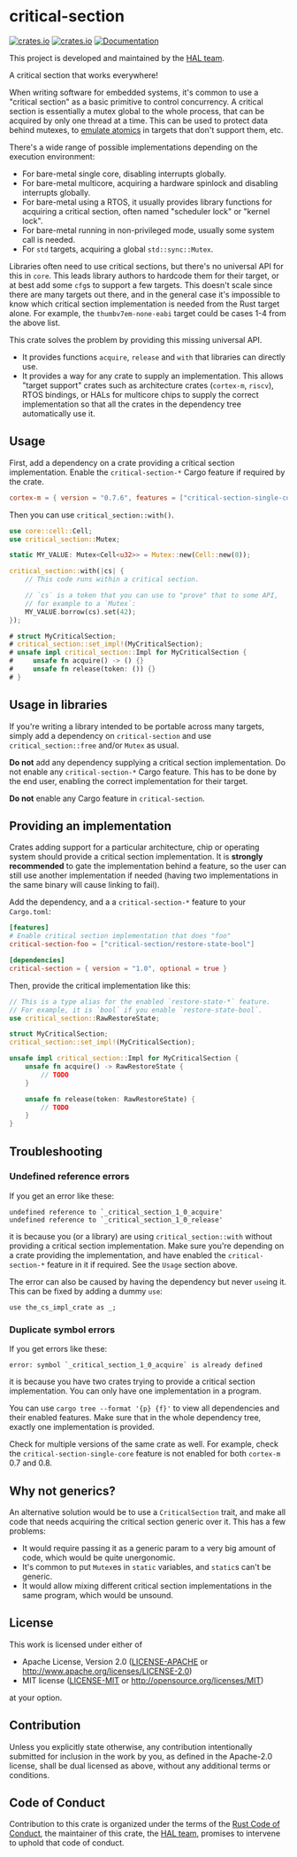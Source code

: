 # critical-section
[![crates.io](https://img.shields.io/crates/d/critical-section.svg)](https://crates.io/crates/critical-section)
[![crates.io](https://img.shields.io/crates/v/critical-section.svg)](https://crates.io/crates/critical-section)
[![Documentation](https://docs.rs/critical-section/badge.svg)](https://docs.rs/critical-section)

This project is developed and maintained by the [HAL team][team].

A critical section that works everywhere!

When writing software for embedded systems, it's common to use a "critical section"
as a basic primitive to control concurrency. A critical section is essentially a 
mutex global to the whole process, that can be acquired by only one thread at a time. 
This can be used to protect data behind mutexes, to [emulate atomics](https://github.com/embassy-rs/atomic-polyfill) in 
targets that don't support them, etc.

There's a wide range of possible implementations depending on the execution environment:
- For bare-metal single core, disabling interrupts globally.
- For bare-metal multicore, acquiring a hardware spinlock and disabling interrupts globally.
- For bare-metal using a RTOS, it usually provides library functions for acquiring a critical section, often named "scheduler lock" or "kernel lock".
- For bare-metal running in non-privileged mode, usually some system call is needed.
- For `std` targets, acquiring a global `std::sync::Mutex`.

Libraries often need to use critical sections, but there's no universal API for this in `core`. This leads
library authors to hardcode them for their target, or at best add some `cfg`s to support a few targets.
This doesn't scale since there are many targets out there, and in the general case it's impossible to know
which critical section implementation is needed from the Rust target alone. For example, the `thumbv7em-none-eabi` target
could be cases 1-4 from the above list.

This crate solves the problem by providing this missing universal API.

- It provides functions `acquire`, `release` and `with` that libraries can directly use.
- It provides a way for any crate to supply an implementation. This allows "target support" crates such as architecture crates (`cortex-m`, `riscv`), RTOS bindings, or HALs for multicore chips to supply the correct implementation so that all the crates in the dependency tree automatically use it.

## Usage

First, add a dependency on a crate providing a critical section implementation. Enable the `critical-section-*` Cargo feature if required by the crate.

```toml
cortex-m = { version = "0.7.6", features = ["critical-section-single-core"]}
```

Then you can use `critical_section::with()`.

```rust
use core::cell::Cell;
use critical_section::Mutex;

static MY_VALUE: Mutex<Cell<u32>> = Mutex::new(Cell::new(0));

critical_section::with(|cs| {
    // This code runs within a critical section.

    // `cs` is a token that you can use to "prove" that to some API,
    // for example to a `Mutex`:
    MY_VALUE.borrow(cs).set(42);
});

# struct MyCriticalSection;
# critical_section::set_impl!(MyCriticalSection);
# unsafe impl critical_section::Impl for MyCriticalSection {
#     unsafe fn acquire() -> () {}
#     unsafe fn release(token: ()) {}
# }
```

## Usage in libraries

If you're writing a library intended to be portable across many targets, simply add a dependency on `critical-section`
and use `critical_section::free` and/or `Mutex` as usual.

**Do not** add any dependency supplying a critical section implementation. Do not enable any `critical-section-*` Cargo feature. 
This has to be done by the end user, enabling the correct implementation for their target.

**Do not** enable any Cargo feature in `critical-section`.

## Providing an implementation

Crates adding support for a particular architecture, chip or operating system should provide a critical section implementation.
It is **strongly recommended** to gate the implementation behind a feature, so the user can still use another implementation
if needed (having two implementations in the same binary will cause linking to fail).

Add the dependency, and a a `critical-section-*` feature to your `Cargo.toml`:

```toml
[features]
# Enable critical section implementation that does "foo"
critical-section-foo = ["critical-section/restore-state-bool"]

[dependencies]
critical-section = { version = "1.0", optional = true }
```

Then, provide the critical implementation like this:

```rust
// This is a type alias for the enabled `restore-state-*` feature.
// For example, it is `bool` if you enable `restore-state-bool`.
use critical_section::RawRestoreState;

struct MyCriticalSection;
critical_section::set_impl!(MyCriticalSection);

unsafe impl critical_section::Impl for MyCriticalSection {
    unsafe fn acquire() -> RawRestoreState {
        // TODO
    }

    unsafe fn release(token: RawRestoreState) {
        // TODO
    }
}
```

## Troubleshooting

### Undefined reference errors

If you get an error like these:

```not_rust
undefined reference to `_critical_section_1_0_acquire'
undefined reference to `_critical_section_1_0_release'
```

it is because you (or a library) are using `critical_section::with` without providing a critical section implementation.
Make sure you're depending on a crate providing the implementation, and have enabled the `critical-section-*` feature in it if required. See the `Usage` section above.

The error can also be caused by having the dependency but never `use`ing it. This can be fixed by adding a dummy `use`:

```rust,ignore
use the_cs_impl_crate as _;
```

### Duplicate symbol errors

If you get errors like these:

```not_rust
error: symbol `_critical_section_1_0_acquire` is already defined
```

it is because you have two crates trying to provide a critical section implementation. You can only
have one implementation in a program. 

You can use `cargo tree --format '{p} {f}'` to view all dependencies and their enabled features. Make sure
that in the whole dependency tree, exactly one implementation is provided.

Check for multiple versions of the same crate as well. For example, check the `critical-section-single-core`
feature is not enabled for both `cortex-m` 0.7 and 0.8.

## Why not generics?

An alternative solution would be to use a `CriticalSection` trait, and make all
code that needs acquiring the critical section generic over it. This has a few problems:

- It would require passing it as a generic param to a very big amount of code, which
would be quite unergonomic.
- It's common to put `Mutex`es in `static` variables, and `static`s can't 
be generic.
- It would allow mixing different critical section implementations in the same program,
which would be unsound.

## License

This work is licensed under either of

- Apache License, Version 2.0 ([LICENSE-APACHE](LICENSE-APACHE) or
  <http://www.apache.org/licenses/LICENSE-2.0>)
- MIT license ([LICENSE-MIT](LICENSE-MIT) or <http://opensource.org/licenses/MIT>)

at your option.

## Contribution

Unless you explicitly state otherwise, any contribution intentionally submitted
for inclusion in the work by you, as defined in the Apache-2.0 license, shall be
dual licensed as above, without any additional terms or conditions.

## Code of Conduct

Contribution to this crate is organized under the terms of the [Rust Code of
Conduct][CoC], the maintainer of this crate, the [HAL team][team], promises
to intervene to uphold that code of conduct.

[CoC]: CODE_OF_CONDUCT.md
[team]: https://github.com/rust-embedded/wg#the-hal-team

